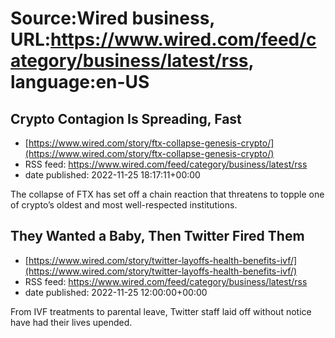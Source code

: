 # Source:Wired business, URL:https://www.wired.com/feed/category/business/latest/rss, language:en-US

## Crypto Contagion Is Spreading, Fast
 - [https://www.wired.com/story/ftx-collapse-genesis-crypto/](https://www.wired.com/story/ftx-collapse-genesis-crypto/)
 - RSS feed: https://www.wired.com/feed/category/business/latest/rss
 - date published: 2022-11-25 18:17:11+00:00

The collapse of FTX has set off a chain reaction that threatens to topple one of crypto’s oldest and most well-respected institutions.

## They Wanted a Baby, Then Twitter Fired Them
 - [https://www.wired.com/story/twitter-layoffs-health-benefits-ivf/](https://www.wired.com/story/twitter-layoffs-health-benefits-ivf/)
 - RSS feed: https://www.wired.com/feed/category/business/latest/rss
 - date published: 2022-11-25 12:00:00+00:00

From IVF treatments to parental leave, Twitter staff laid off without notice have had their lives upended.

